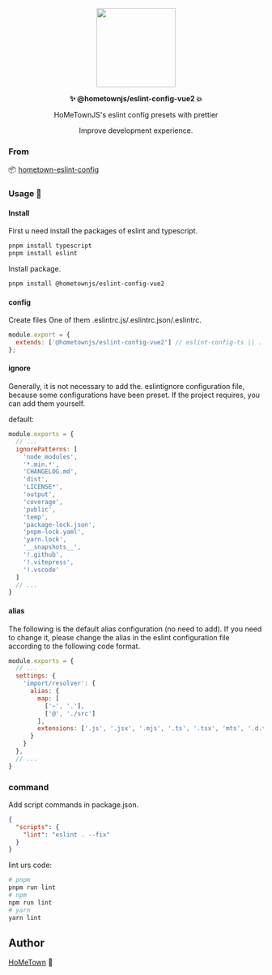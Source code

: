 <p align="center">
  <img width="156px" src="https://i.ibb.co/DCSdYrY/i-va-5.png" />
</p>
<p align="center"><b>✨ @hometownjs/eslint-config-vue2 💥</b></p>
<p align="center">HoMeTownJS's eslint config presets with prettier</p>
<p align="center">Improve development experience.</p>

### From

📦 [hometown-eslint-config](https://github.com/HoMeTownJS/hometown-eslint-config)

### Usage 🤩

#### Install

First u need install the packages of eslint and typescript.

```bash
pnpm install typescript
pnpm install eslint
```

Install package.

```bash
pnpm install @hometownjs/eslint-config-vue2
```

#### config

Create files One of them .eslintrc.js/.eslintrc.json/.eslintrc.

```js
module.export = {
  extends: ['@hometownjs/eslint-config-vue2'] // eslint-config-ts || ...-vue2 || ...vue3
};
```

#### ignore

Generally, it is not necessary to add the. eslintignore configuration file, because some configurations have been preset. If the project requires, you can add them yourself.

default:

```js
module.exports = {
  // ...
  ignorePatterns: [
    'node_modules',
    '*.min.*',
    'CHANGELOG.md',
    'dist',
    'LICENSE*',
    'output',
    'coverage',
    'public',
    'temp',
    'package-lock.json',
    'pnpm-lock.yaml',
    'yarn.lock',
    '__snapshots__',
    '!.github',
    '!.vitepress',
    '!.vscode'
  ]
  // ...
}
```

#### alias

The following is the default alias configuration (no need to add). If you need to change it, please change the alias in the eslint configuration file according to the following code format.

```js
module.exports = {
  // ...
  settings: {
    'import/resolver': {
      alias: {
        map: [
          ['~', '.'],
          ['@', './src']
        ],
        extensions: ['.js', '.jsx', '.mjs', '.ts', '.tsx', 'mts', '.d.ts']
      }
    }
  },
  // ...
}
```

### command

Add script commands in package.json.

```json
{
  "scripts": {
    "lint": "eslint . --fix"
  }
}
```

lint urs code:

```bash
# pnpm
pnpm run lint
# npm
npm run lint
# yarn
yarn lint
```

## Author

[HoMeTown](https://juejin.cn/user/4116184668057390) 🙊
